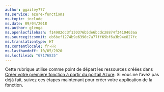 ```yaml
---
author: ggailey777
ms.service: azure-functions
ms.topic: include
ms.date: 09/04/2018
ms.author: glenga
ms.openlocfilehash: f14982dc3f130376b5de6bcdc28874f3410403aa
ms.sourcegitcommit: eb6bef1274b9e6390c7a77ff69bf6a3b94e827fc
ms.translationtype: HT
ms.contentlocale: fr-FR
ms.lasthandoff: 10/05/2020
ms.locfileid: "67176835"
---
```

Cette rubrique utilise comme point de départ les ressources créées dans [Créer votre première fonction à partir du portail Azure](../articles/azure-functions/functions-create-first-azure-function.md). Si vous ne l’avez pas déjà fait, suivez ces étapes maintenant pour créer votre application de la fonction.

